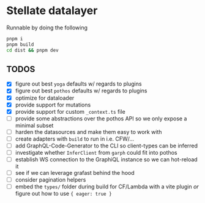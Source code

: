 # Stellate datalayer

Runnable by doing the following

```sh
pnpm i
pnpm build
cd dist && pnpm dev
```

## TODOS

- [x] figure out best `yoga` defaults w/ regards to plugins
- [x] figure out best `pothos` defaults w/ regards to plugins
- [x] optimize for dataloader
- [x] provide support for mutations
- [x] provide support for custom `_context.ts` file
- [ ] provide some abstractions over the pothos API so we only expose a minimal subset
- [ ] harden the datasources and make them easy to work with
- [ ] create adapters with `build` to run in i.e. CFW/...
- [ ] add GraphQL-Code-Generator to the CLI so client-types can be inferred
- [ ] investigate whether `InferClient` from `garph` could fit into pothos
- [ ] establish WS connection to the GraphiQL instance so we can hot-reload it
- [ ] see if we can leverage grafast behind the hood
- [ ] consider pagination helpers
- [ ] embed the `types/` folder during build for CF/Lambda with a vite plugin _or_ figure out how to use `{ eager: true }`
